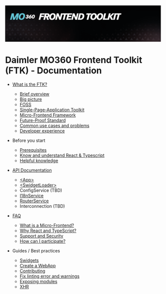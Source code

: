 ![Banner](./assets/banner.png)

# Daimler MO360 Frontend Toolkit (FTK) - Documentation

- [What is the FTK?](./content/what-is-ftk.md)

  - [Brief overview](./content/what-is-ftk.md#brief-overview)
  - [Big picture](./content/what-is-ftk.md#big-picture)
  - [FOSS](./content/what-is-ftk.md#foss)
  - [Single-Page-Application Toolkit](./content/what-is-ftk.md#single-page-application-toolkit)
  - [Micro-Frontend Framework](./content/what-is-ftk.md#micro-frontend-framework)
  - [Future-Proof Standard](./content/what-is-ftk.md#future-proof-standard)
  - [Common use cases and problems](./content/what-is-ftk.md#common-use-cases-and-problems)
  - [Developer experience](./content/what-is-ftk.md#developer-experience)

- Before you start
  
  - [Prerequisites](./guides/prerequisites.md)
  - [Know and understand React & Typescript](./guides/prerequisites.md#know-and-understand-react--typescript)
  - [Helpful knowledge](./guides/prerequisites.md#helpful-knowledge)

- [API Documentation](./api/)

  - [\<App>](./api/App.md)
  - [\<SwidgetLoader>](./api/SwidgetLoader.md)
  - ConfigService (TBD)
  - [I18nService](./api/I18nService.md)
  - [RouterService](./api/RouterService.md)
  - Interconnection (TBD)

- [FAQ](./faq/)

  - [What is a Micro-Frontend?](./faq/what-is-a-micro-frontend.md)
  - [Why React and TypeScript?](./faq/why-react-and-typescript.md)
  - [Support and Security](./faq/support-and-security.md)
  - [How can I participate?](../CONTRIBUTING.md)

- Guides / Best practices

  - [Swidgets](./guides/swidgets.md)
  - [Create a WebApp](./guides/create-app.md)
  - [Contributing](../CONTRIBUTING.md)
  - [Fix linting error and warnings](./guides/fix-linting-errors-and-warnings.md)
  - [Exposing modules](./guides/exposing-modules.md)
  - [XHR](./guides/xhr-with-axios.md)

